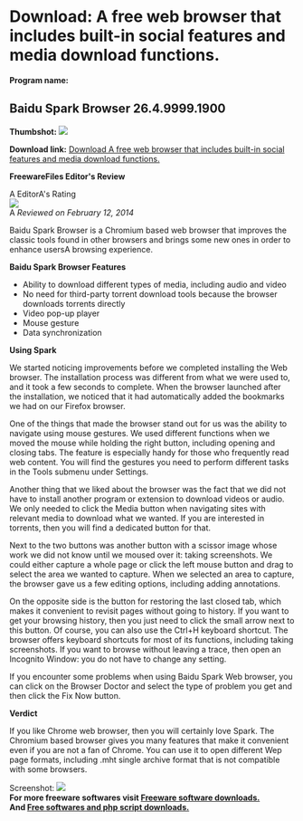 # Download: A free web browser that includes built-in social features and media download functions.

**Program name:**

## Baidu Spark Browser 26.4.9999.1900

  
**Thumbshot:** ![](http://www.freewarefiles.com/screenshot/spark_browser_md.jpg)   
  
**Download link:** [Download A free web browser that includes built-in social features and media download functions.](http://freesoftwares.boysofts.com/Baidu-Spark-Browser_program_97707.html)  
  


**FreewareFiles Editor's Review**  
  


A EditorA's Rating  
![](http://www.freewarefiles.com/images/rating/4.5.gif)  
A _Reviewed on February 12, 2014_   
  
Baidu Spark Browser is a Chromium based web browser that improves the classic tools found in other browsers and brings some new ones in order to enhance usersA browsing experience. 

**Baidu Spark Browser Features**

  * Ability to download different types of media, including audio and video 
  * No need for third-party torrent download tools because the browser downloads torrents directly 
  * Video pop-up player 
  * Mouse gesture 
  * Data synchronization 

**Using Spark**

We started noticing improvements before we completed installing the Web browser. The installation process was different from what we were used to, and it took a few seconds to complete. When the browser launched after the installation, we noticed that it had automatically added the bookmarks we had on our Firefox browser.

One of the things that made the browser stand out for us was the ability to navigate using mouse gestures. We used different functions when we moved the mouse while holding the right button, including opening and closing tabs. The feature is especially handy for those who frequently read web content. You will find the gestures you need to perform different tasks in the Tools submenu under Settings.

Another thing that we liked about the browser was the fact that we did not have to install another program or extension to download videos or audio. We only needed to click the Media button when navigating sites with relevant media to download what we wanted. If you are interested in torrents, then you will find a dedicated button for that.

Next to the two buttons was another button with a scissor image whose work we did not know until we moused over it: taking screenshots. We could either capture a whole page or click the left mouse button and drag to select the area we wanted to capture. When we selected an area to capture, the browser gave us a few editing options, including adding annotations.

On the opposite side is the button for restoring the last closed tab, which makes it convenient to revisit pages without going to history. If you want to get your browsing history, then you just need to click the small arrow next to this button. Of course, you can also use the Ctrl+H keyboard shortcut. The browser offers keyboard shortcuts for most of its functions, including taking screenshots. If you want to browse without leaving a trace, then open an Incognito Window: you do not have to change any setting.

If you encounter some problems when using Baidu Spark Web browser, you can click on the Browser Doctor and select the type of problem you get and then click the Fix Now button.

**Verdict**

If you like Chrome web browser, then you will certainly love Spark. The Chromium based browser gives you many features that make it convenient even if you are not a fan of Chrome. You can use it to open different Wep page formats, including .mht single archive format that is not compatible with some browsers. 

  
  
Screenshot: ![](http://www.freewarefiles.com/screenshot/spark_browser.jpg)   
**For more freeware softwares visit [Freeware software downloads.](http://freesoftwares.boysofts.com/)**   
**And [Free softwares and php script downloads.](http://www.boysofts.com/)**
